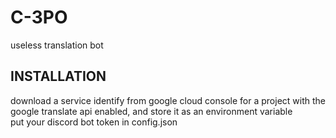 # C-3PO
useless translation bot

## INSTALLATION

download a service identify from google cloud console for a project with the google translate api enabled, and store it as an environment variable  
put your discord bot token in config.json
